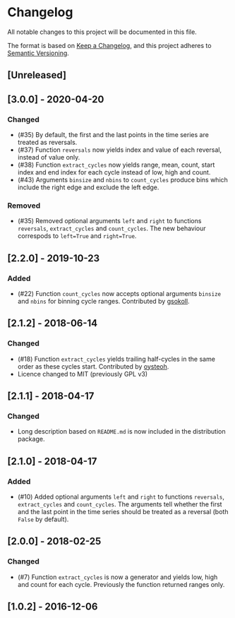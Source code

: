# Changelog
All notable changes to this project will be documented in this file.

The format is based on [Keep a Changelog](https://keepachangelog.com/en/1.0.0/),
and this project adheres to [Semantic Versioning](https://semver.org/spec/v2.0.0.html).

## [Unreleased]

## [3.0.0] - 2020-04-20

### Changed
- (#35) By default, the first and the last points in the time series
  are treated as reversals.
- (#37) Function `reversals` now yields index and value of each reversal,
  instead of value only.
- (#38) Function `extract_cycles` now yields range, mean, count, start index and
  end index for each cycle instead of low, high and count.
- (#43) Arguments `binsize` and `nbins` to `count_cycles` produce bins which
  include the right edge and exclude the left edge.

### Removed
- (#35) Removed optional arguments `left` and `right` to functions
  `reversals`, `extract_cycles` and `count_cycles`. The new behaviour
  correspods to `left=True` and `right=True`.

## [2.2.0] - 2019-10-23

### Added
- (#22) Function `count_cycles` now accepts optional arguments `binsize` and `nbins`
  for binning cycle ranges. Contributed by [gsokoll](https://github.com/gsokoll).

## [2.1.2] - 2018-06-14

### Changed
- (#18) Function `extract_cycles` yields trailing half-cycles in the same order
  as these cycles start. Contributed by [oysteoh](https://github.com/oysteoh).
- Licence changed to MIT (previously GPL v3)

## [2.1.1] - 2018-04-17

### Changed
- Long description based on `README.md` is now included in the distribution package.

## [2.1.0] - 2018-04-17

### Added
- (#10) Added optional arguments `left` and `right` to functions
  `reversals`, `extract_cycles` and `count_cycles`. The arguments
  tell whether the first and the last point in the time series
  should be treated as a reversal (both `False` by default).

## [2.0.0] - 2018-02-25

### Changed
- (#7) Function `extract_cycles` is now a generator and yields low, high and count
  for each cycle. Previously the function returned ranges only.

## [1.0.2] - 2016-12-06
